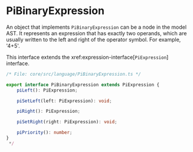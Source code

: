 
#  PiBinaryExpression

An object that implements `PiBinaryExpression` can be a node in the model AST. It represents
an expression that has exactly two operands, which are usually written to the left and right of
the operator symbol. For example, '4+5'.

This interface extends the xref:expression-interface[`PiExpression`] interface.


```ts
/* File: core/src/language/PiBinaryExpression.ts */

export interface PiBinaryExpression extends PiExpression {
    piLeft(): PiExpression;

    piSetLeft(left: PiExpression): void;

    piRight(): PiExpression;

    piSetRight(right: PiExpression): void;

    piPriority(): number;
}
 */
```
